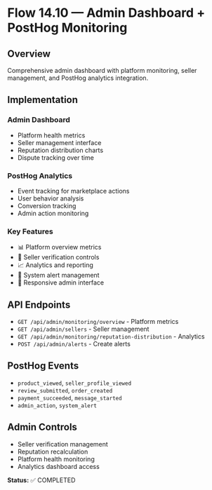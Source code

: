 # Flow 14.10 — Admin Dashboard + PostHog Monitoring

## Overview
Comprehensive admin dashboard with platform monitoring, seller management, and PostHog analytics integration.

## Implementation

### Admin Dashboard
- Platform health metrics
- Seller management interface
- Reputation distribution charts
- Dispute tracking over time

### PostHog Analytics
- Event tracking for marketplace actions
- User behavior analysis
- Conversion tracking
- Admin action monitoring

### Key Features
- 📊 Platform overview metrics
- 👥 Seller verification controls
- 📈 Analytics and reporting
- 🚨 System alert management
- 📱 Responsive admin interface

## API Endpoints
- `GET /api/admin/monitoring/overview` - Platform metrics
- `GET /api/admin/sellers` - Seller management
- `GET /api/admin/monitoring/reputation-distribution` - Analytics
- `POST /api/admin/alerts` - Create alerts

## PostHog Events
- `product_viewed`, `seller_profile_viewed`
- `review_submitted`, `order_created`
- `payment_succeeded`, `message_started`
- `admin_action`, `system_alert`

## Admin Controls
- Seller verification management
- Reputation recalculation
- Platform health monitoring
- Analytics dashboard access

**Status:** ✅ COMPLETED
